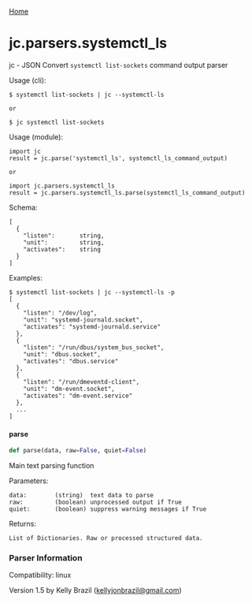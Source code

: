 [Home](https://kellyjonbrazil.github.io/jc/)
<a id="jc.parsers.systemctl_ls"></a>

# jc.parsers.systemctl\_ls

jc - JSON Convert `systemctl list-sockets` command output
parser

Usage (cli):

    $ systemctl list-sockets | jc --systemctl-ls

    or

    $ jc systemctl list-sockets

Usage (module):

    import jc
    result = jc.parse('systemctl_ls', systemctl_ls_command_output)

    or

    import jc.parsers.systemctl_ls
    result = jc.parsers.systemctl_ls.parse(systemctl_ls_command_output)

Schema:

    [
      {
        "listen":       string,
        "unit":         string,
        "activates":    string
      }
    ]

Examples:

    $ systemctl list-sockets | jc --systemctl-ls -p
    [
      {
        "listen": "/dev/log",
        "unit": "systemd-journald.socket",
        "activates": "systemd-journald.service"
      },
      {
        "listen": "/run/dbus/system_bus_socket",
        "unit": "dbus.socket",
        "activates": "dbus.service"
      },
      {
        "listen": "/run/dmeventd-client",
        "unit": "dm-event.socket",
        "activates": "dm-event.service"
      },
      ...
    ]

<a id="jc.parsers.systemctl_ls.parse"></a>

#### parse

```python
def parse(data, raw=False, quiet=False)
```

Main text parsing function

Parameters:

    data:        (string)  text data to parse
    raw:         (boolean) unprocessed output if True
    quiet:       (boolean) suppress warning messages if True

Returns:

    List of Dictionaries. Raw or processed structured data.

### Parser Information
Compatibility:  linux

Version 1.5 by Kelly Brazil (kellyjonbrazil@gmail.com)
